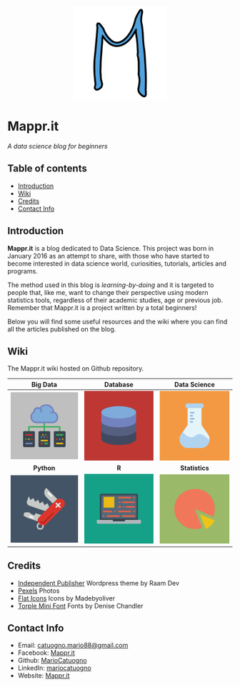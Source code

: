 <br/>
<p align="center">
  <img src="https://raw.githubusercontent.com/MarioCatuogno/Mappr.it/master/graphics/favicon.png" width="210" />
</p>

# Mappr.it
*A data science blog for beginners*

## Table of contents

* [Introduction](#introduction)
* [Wiki](#wiki)
* [Credits](#credits)
* [Contact Info](#contact-info)

## Introduction

**Mappr.it** is a blog dedicated to Data Science. This project was born in January 2016 as an attempt to share, with those who have started to become interested in data science world, curiosities, tutorials, articles and programs.

The method used in this blog is *learning-by-doing* and it is targeted to people that, like me, want to change their perspective using modern statistics tools, regardless of their academic studies, age or previous job. Remember that Mappr.it is a project written by a total beginners!

Below you will find some useful resources and the wiki where you can find all the articles published on the blog.

## Wiki

The Mappr.it wiki hosted on Github repository.

| **Big Data** | **Database** | **Data Science** |
| :---: | :---: | :---: |
| <a href="https://github.com/MarioCatuogno/Mappr.it/wiki/Big-Data">![Big Data](https://raw.githubusercontent.com/MarioCatuogno/Mappr.it/master/graphics/wiki_bigdata2.png) | <a href="https://github.com/MarioCatuogno/Mappr.it/wiki/Database">![Database](https://raw.githubusercontent.com/MarioCatuogno/Mappr.it/master/graphics/wiki_database2.png) | <a href="https://github.com/MarioCatuogno/Mappr.it/wiki/Data-Science">![Data Science](https://raw.githubusercontent.com/MarioCatuogno/Mappr.it/master/graphics/wiki_data_science2.png) |
| **Python** | **R** | **Statistics** |
| <a href="https://github.com/MarioCatuogno/Mappr.it/wiki/Python">![Python](https://raw.githubusercontent.com/MarioCatuogno/Mappr.it/master/graphics/wiki_python2.png) | <a href="https://github.com/MarioCatuogno/Mappr.it/wiki/R">![R](https://raw.githubusercontent.com/MarioCatuogno/Mappr.it/master/graphics/wiki_r2.png) | <a href="https://github.com/MarioCatuogno/Mappr.it/wiki/Statistics">![Statistics](https://raw.githubusercontent.com/MarioCatuogno/Mappr.it/master/graphics/wiki_statistics2a.png) |

## Credits

* [Independent Publisher](http://independentpublisher.me) Wordpress theme by Raam Dev
* [Pexels](http://www.pexels.com) Photos
* [Flat Icons](http://www.flaticon.com/authors/madebyoliver) Icons by Madebyoliver
* [Torple Mini Font](http://www.denisechandler.com) Fonts by Denise Chandler

## Contact Info

* Email: [catuogno.mario88@gmail.com](mailto:catuogno.mario88@gmail.com)
* Facebook: [Mappr.it](https://www.facebook.com/mappr.it/)
* Github: [MarioCatuogno](https://github.com/MarioCatuogno)
* LinkedIn: [mariocatuogno](https://it.linkedin.com/in/mariocatuogno)
* Website: [Mappr.it](http://mappr.it)
